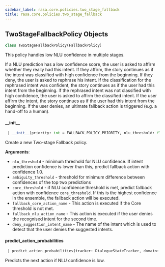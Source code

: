 ```yaml
---
sidebar_label: rasa.core.policies.two_stage_fallback
title: rasa.core.policies.two_stage_fallback
---
```


## TwoStageFallbackPolicy Objects

```python
class TwoStageFallbackPolicy(FallbackPolicy)
```

This policy handles low NLU confidence in multiple stages.

If a NLU prediction has a low confidence score,
the user is asked to affirm whether they really had this intent.
If they affirm, the story continues as if the intent was classified
with high confidence from the beginning.
If they deny, the user is asked to rephrase his intent.
If the classification for the rephrased intent was confident, the story
continues as if the user had this intent from the beginning.
If the rephrased intent was not classified with high confidence,
the user is asked to affirm the classified intent.
If the user affirm the intent, the story continues as if the user had
this intent from the beginning.
If the user denies, an ultimate fallback action is triggered
(e.g. a hand-off to a human).

#### \_\_init\_\_

```python
 | __init__(priority: int = FALLBACK_POLICY_PRIORITY, nlu_threshold: float = DEFAULT_NLU_FALLBACK_THRESHOLD, ambiguity_threshold: float = DEFAULT_NLU_FALLBACK_AMBIGUITY_THRESHOLD, core_threshold: float = DEFAULT_CORE_FALLBACK_THRESHOLD, fallback_core_action_name: Text = ACTION_DEFAULT_FALLBACK_NAME, fallback_nlu_action_name: Text = ACTION_DEFAULT_FALLBACK_NAME, deny_suggestion_intent_name: Text = USER_INTENT_OUT_OF_SCOPE) -> None
```

Create a new Two-stage Fallback policy.

**Arguments**:

- `nlu_threshold` - minimum threshold for NLU confidence.
  If intent prediction confidence is lower than this,
  predict fallback action with confidence 1.0.
- `ambiguity_threshold` - threshold for minimum difference
  between confidences of the top two predictions
- `core_threshold` - if NLU confidence threshold is met,
  predict fallback action with confidence
  `core_threshold`. If this is the highest confidence in
  the ensemble, the fallback action will be executed.
- `fallback_core_action_name` - This action is executed if the Core
  threshold is not met.
- `fallback_nlu_action_name` - This action is executed if the user
  denies the recognised intent for the second time.
- `deny_suggestion_intent_name` - The name of the intent which is used
  to detect that the user denies the suggested intents.

#### predict\_action\_probabilities

```python
 | predict_action_probabilities(tracker: DialogueStateTracker, domain: Domain, interpreter: NaturalLanguageInterpreter, **kwargs: Any, ,) -> PolicyPrediction
```

Predicts the next action if NLU confidence is low.

